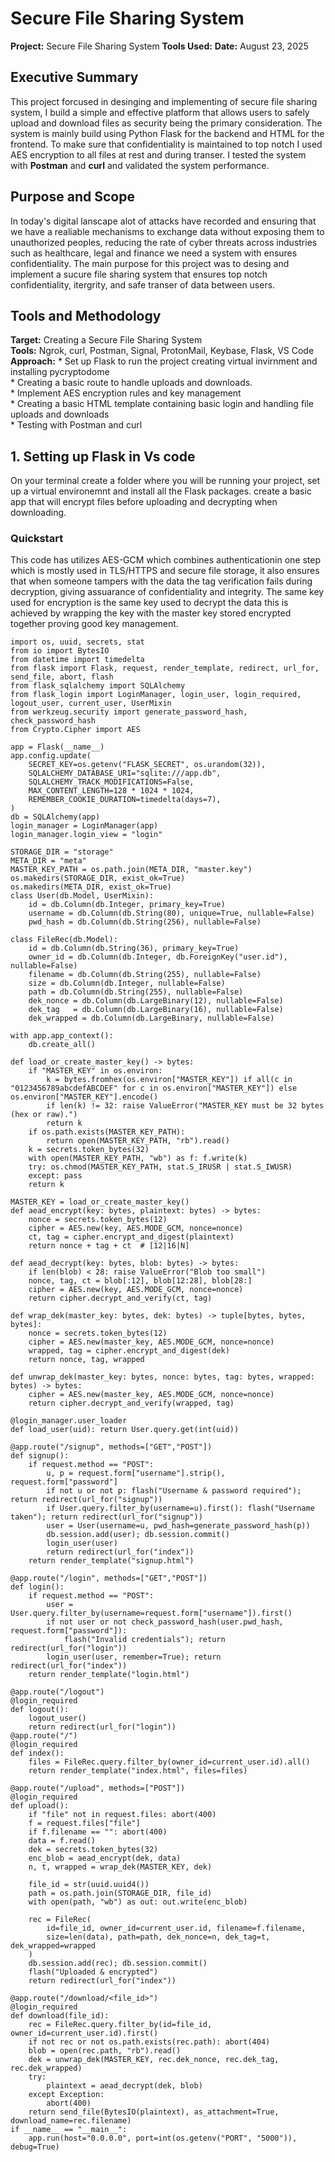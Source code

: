 # Secure File Sharing System  

**Project:** Secure File Sharing System
**Tools Used:** 
**Date:** August 23, 2025


## Executive Summary
This project forcused in desinging and implementing of secure file sharing system, I build a simple and effective platform that allows users to safely upload and download files as security being the primary consideration.
The system is mainly build using Python Flask for the backend and HTML for the frontend. To make sure that confidentiality is maintained to top notch I used AES encryption to all files at rest and during transer. I tested the system with **Postman** and **curl** and validated the system  performance.

## Purpose and Scope  

In today's digital lanscape alot of attacks have recorded and ensuring that we have a realiable mechanisms to exchange data without exposing them to unauthorized peoples, reducing the rate of cyber threats across industries such as healthcare, legal and finance we need a system with ensures confidentiality. The main purpose for this project was to desing and implement a sucure file sharing system that ensures top notch confidentiality, itergrity, and safe transer of data between users. 

## Tools and Methodology  

**Target:** Creating a Secure File Sharing System     
**Tools:** Ngrok, curl, Postman, Signal, ProtonMail, Keybase, Flask, VS Code    
**Approach:**
            * Set up Flask to run the project creating virtual invirnment and installing pycryptodome  
            * Creating a basic route to handle uploads and downloads.    
            * Implement AES encryption rules and key management  
            * Creating a basic HTML template containing basic login and handling file uploads and downloads  
            * Testing with Postman and curl

## 1. Setting up Flask in Vs code

On your terminal create a folder where you will be running your project, set up a virtual environemnt and install all the Flask packages. 
create a basic app that will encrypt files before uploading and decrypting when downloading. 

### Quickstart  
This code has utilizes AES-GCM which combines authenticationin one step which is mostly used in TLS/HTTPS and secure file storage, it also ensures that when someone tampers with the data the tag verification fails during decryption, giving assuarance of confidentiality and integrity. 
The same key used for encryption is the same key used to decrypt the data this is achieved by wrapping the key with the master key stored encrypted together proving good key management.

```
import os, uuid, secrets, stat
from io import BytesIO
from datetime import timedelta
from flask import Flask, request, render_template, redirect, url_for, send_file, abort, flash
from flask_sqlalchemy import SQLAlchemy
from flask_login import LoginManager, login_user, login_required, logout_user, current_user, UserMixin
from werkzeug.security import generate_password_hash, check_password_hash
from Crypto.Cipher import AES

app = Flask(__name__)
app.config.update(
    SECRET_KEY=os.getenv("FLASK_SECRET", os.urandom(32)),
    SQLALCHEMY_DATABASE_URI="sqlite:///app.db",
    SQLALCHEMY_TRACK_MODIFICATIONS=False,
    MAX_CONTENT_LENGTH=128 * 1024 * 1024,  
    REMEMBER_COOKIE_DURATION=timedelta(days=7),
)
db = SQLAlchemy(app)
login_manager = LoginManager(app)
login_manager.login_view = "login"

STORAGE_DIR = "storage"
META_DIR = "meta"
MASTER_KEY_PATH = os.path.join(META_DIR, "master.key")
os.makedirs(STORAGE_DIR, exist_ok=True)
os.makedirs(META_DIR, exist_ok=True)
class User(db.Model, UserMixin):
    id = db.Column(db.Integer, primary_key=True)
    username = db.Column(db.String(80), unique=True, nullable=False)
    pwd_hash = db.Column(db.String(256), nullable=False)

class FileRec(db.Model):
    id = db.Column(db.String(36), primary_key=True)      
    owner_id = db.Column(db.Integer, db.ForeignKey("user.id"), nullable=False)
    filename = db.Column(db.String(255), nullable=False)  
    size = db.Column(db.Integer, nullable=False)          
    path = db.Column(db.String(255), nullable=False)      
    dek_nonce = db.Column(db.LargeBinary(12), nullable=False)
    dek_tag   = db.Column(db.LargeBinary(16), nullable=False)
    dek_wrapped = db.Column(db.LargeBinary, nullable=False)

with app.app_context():
    db.create_all()

def load_or_create_master_key() -> bytes:
    if "MASTER_KEY" in os.environ:
        k = bytes.fromhex(os.environ["MASTER_KEY"]) if all(c in "0123456789abcdefABCDEF" for c in os.environ["MASTER_KEY"]) else os.environ["MASTER_KEY"].encode()
        if len(k) != 32: raise ValueError("MASTER_KEY must be 32 bytes (hex or raw).")
        return k
    if os.path.exists(MASTER_KEY_PATH):
        return open(MASTER_KEY_PATH, "rb").read()
    k = secrets.token_bytes(32)  
    with open(MASTER_KEY_PATH, "wb") as f: f.write(k)
    try: os.chmod(MASTER_KEY_PATH, stat.S_IRUSR | stat.S_IWUSR)  
    except: pass
    return k

MASTER_KEY = load_or_create_master_key()
def aead_encrypt(key: bytes, plaintext: bytes) -> bytes:
    nonce = secrets.token_bytes(12)
    cipher = AES.new(key, AES.MODE_GCM, nonce=nonce)
    ct, tag = cipher.encrypt_and_digest(plaintext)
    return nonce + tag + ct  # [12|16|N]

def aead_decrypt(key: bytes, blob: bytes) -> bytes:
    if len(blob) < 28: raise ValueError("Blob too small")
    nonce, tag, ct = blob[:12], blob[12:28], blob[28:]
    cipher = AES.new(key, AES.MODE_GCM, nonce=nonce)
    return cipher.decrypt_and_verify(ct, tag)

def wrap_dek(master_key: bytes, dek: bytes) -> tuple[bytes, bytes, bytes]:
    nonce = secrets.token_bytes(12)
    cipher = AES.new(master_key, AES.MODE_GCM, nonce=nonce)
    wrapped, tag = cipher.encrypt_and_digest(dek)
    return nonce, tag, wrapped

def unwrap_dek(master_key: bytes, nonce: bytes, tag: bytes, wrapped: bytes) -> bytes:
    cipher = AES.new(master_key, AES.MODE_GCM, nonce=nonce)
    return cipher.decrypt_and_verify(wrapped, tag)

@login_manager.user_loader
def load_user(uid): return User.query.get(int(uid))

@app.route("/signup", methods=["GET","POST"])
def signup():
    if request.method == "POST":
        u, p = request.form["username"].strip(), request.form["password"]
        if not u or not p: flash("Username & password required"); return redirect(url_for("signup"))
        if User.query.filter_by(username=u).first(): flash("Username taken"); return redirect(url_for("signup"))
        user = User(username=u, pwd_hash=generate_password_hash(p))
        db.session.add(user); db.session.commit()
        login_user(user)
        return redirect(url_for("index"))
    return render_template("signup.html")

@app.route("/login", methods=["GET","POST"])
def login():
    if request.method == "POST":
        user = User.query.filter_by(username=request.form["username"]).first()
        if not user or not check_password_hash(user.pwd_hash, request.form["password"]):
            flash("Invalid credentials"); return redirect(url_for("login"))
        login_user(user, remember=True); return redirect(url_for("index"))
    return render_template("login.html")

@app.route("/logout")
@login_required
def logout():
    logout_user()
    return redirect(url_for("login"))
@app.route("/")
@login_required
def index():
    files = FileRec.query.filter_by(owner_id=current_user.id).all()
    return render_template("index.html", files=files)

@app.route("/upload", methods=["POST"])
@login_required
def upload():
    if "file" not in request.files: abort(400)
    f = request.files["file"]
    if f.filename == "": abort(400)
    data = f.read()
    dek = secrets.token_bytes(32)
    enc_blob = aead_encrypt(dek, data) 
    n, t, wrapped = wrap_dek(MASTER_KEY, dek)

    file_id = str(uuid.uuid4())
    path = os.path.join(STORAGE_DIR, file_id)
    with open(path, "wb") as out: out.write(enc_blob)

    rec = FileRec(
        id=file_id, owner_id=current_user.id, filename=f.filename,
        size=len(data), path=path, dek_nonce=n, dek_tag=t, dek_wrapped=wrapped
    )
    db.session.add(rec); db.session.commit()
    flash("Uploaded & encrypted")
    return redirect(url_for("index"))

@app.route("/download/<file_id>")
@login_required
def download(file_id):
    rec = FileRec.query.filter_by(id=file_id, owner_id=current_user.id).first()
    if not rec or not os.path.exists(rec.path): abort(404)
    blob = open(rec.path, "rb").read()
    dek = unwrap_dek(MASTER_KEY, rec.dek_nonce, rec.dek_tag, rec.dek_wrapped)
    try:
        plaintext = aead_decrypt(dek, blob)
    except Exception:
        abort(400)  
    return send_file(BytesIO(plaintext), as_attachment=True, download_name=rec.filename)
if __name__ == "__main__":
    app.run(host="0.0.0.0", port=int(os.getenv("PORT", "5000")), debug=True)  
```


            

